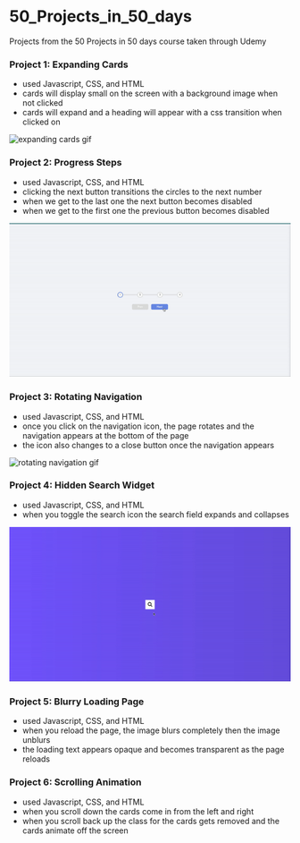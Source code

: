 # 50_Projects_in_50_days
Projects from the 50 Projects in 50 days course taken through Udemy


### Project 1: Expanding Cards

- used Javascript, CSS, and HTML
- cards will display small on the screen with a background image when not clicked
- cards will expand and a heading will appear with a css transition when clicked on

![expanding cards gif](gifs/expanding_cards.gif)

### Project 2: Progress Steps

- used Javascript, CSS, and HTML
- clicking the next button transitions the circles to the next number
- when we get to the last one the next button becomes disabled
- when we get to the first one the previous button becomes disabled

![progress steps gif](gifs/progress_steps.gif)

### Project 3: Rotating Navigation

- used Javascript, CSS, and HTML
- once you click on the navigation icon, the page rotates and the navigation appears at the bottom of the page
- the icon also changes to a close button once the navigation appears

![rotating navigation gif](gifs/rotating_navigation.gif)

### Project 4: Hidden Search Widget

- used Javascript, CSS, and HTML
- when you toggle the search icon the search field expands and collapses

![hidden search widget](gifs/hidden_search_widget.gif)

### Project 5: Blurry Loading Page

- used Javascript, CSS, and HTML
- when you reload the page, the image blurs completely then the image unblurs 
- the loading text appears opaque and becomes transparent as the page reloads 

### Project 6: Scrolling Animation

- used Javascript, CSS, and HTML
- when you scroll down the cards come in from the left and right
- when you scroll back up the class for the cards gets removed and the cards animate off the screen